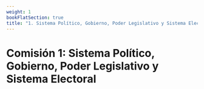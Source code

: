 ```yaml
---
weight: 1
bookFlatSection: true
title: "1. Sistema Político, Gobierno, Poder Legislativo y Sistema Electoral"
---
```


# Comisión 1: Sistema Político, Gobierno, Poder Legislativo y Sistema Electoral


